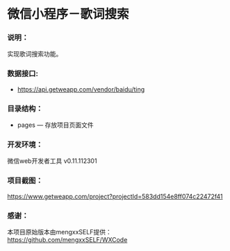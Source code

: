 # 微信小程序－歌词搜索

### 说明：

实现歌词搜索功能。

### 数据接口:

- https://api.getweapp.com/vendor/baidu/ting

### 目录结构：

- pages — 存放项目页面文件

### 开发环境：

微信web开发者工具 v0.11.112301

### 项目截图：

https://www.getweapp.com/project?projectId=583dd154e8ff074c22472f41

### 感谢：

本项目原始版本由mengxxSELF提供：https://github.com/mengxxSELF/WXCode